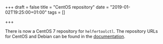+++
draft = false
title = "CentOS repository"
date = "2019-01-02T19:25:00+01:00"
tags = []

+++

There is now a CentOS 7 repository for `helfertoolctl`. The repository URLs for CentOS and Debian can be found
in the [documentation](https://docs.helfertool.org/admin/helfertoolctl.html).

<!--more-->
